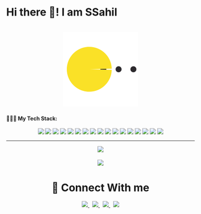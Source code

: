 
# Hi there 👋! I am SSahil
<div align="center">
	<br>
	<img src="https://raw.githubusercontent.com/Aniket965/Aniket965/master/pacman.svg?sanitize=true" width="200" height="200">
</div>



#### 👨🏻‍💻 My Tech Stack:
<div align="center">
<img src="https://img.icons8.com/color/48/000000/javascript.png"/>
<img src="https://img.icons8.com/color/48/000000/react-native.png"/>
<img src="https://img.icons8.com/color/48/000000/typescript.png"/>
<img src="https://img.icons8.com/color/48/000000/nodejs.png"/>
<img src="https://img.icons8.com/color/48/000000/visual-studio.png"/>
<img src="https://img.icons8.com/color/48/000000/npm.png"/>
<img src="https://img.icons8.com/color/48/000000/java.png"/>
<img src="https://img.icons8.com/color/48/000000/c-plus-plus.png"/>
<img src="https://img.icons8.com/color/48/000000/c.png"/>
<img src="https://img.icons8.com/color/48/000000/php.png"/>
<img src="https://img.icons8.com/color/48/000000/mysql.png"/>
<img src="https://img.icons8.com/color/48/000000/git.png"/>
<img src="https://img.icons8.com/color/48/000000/github--v1.png"/>
<img src="https://img.icons8.com/color/48/000000/css3.png"/>
<img src="https://img.icons8.com/color/48/000000/html-5.png"/>
<img src="https://img.icons8.com/color/48/000000/sass.png"/>
<img src="https://img.icons8.com/color/48/000000/bootstrap.png"/>
</div>

<hr>
<div align="center">
<img src="https://github-readme-stats.vercel.app/api?username=SSahil404&&show_icons=true&title_color=00edc6&icon_color=33d900&text_color=daf7dc&bg_color=151515"/>
</div>
<br/>
<div align="center">
<img height="180em" src="https://github-readme-stats.vercel.app/api/top-langs/?username=SSahil404&theme=merko&layout=compact" />
</div>

<h1 align="center">💬 Connect With me </h1>
<p align="center">
  <a href="https://www.linkedin.com/in/sazzadur-rahman-b69a461b8/">
    <img src="https://img.shields.io/badge/LinkedIn-%230077B5.svg?&style=flat-square&logo=linkedin&logoColor=white">
  </a>
  &nbsp;
  <a href="https://github.com/SSahil404/">
    <img src="https://img.shields.io/badge/Github-%230A0A0A.svg?&style=flat-square&logo=Github&logoColor=white">  
  </a>
  &nbsp;
  <a href="https://www.instagram.com/the_ssahil/">
    <img src="https://img.shields.io/badge/Instagram-%23E4405F.svg?&style=flat-square&logo=instagram&logoColor=white">
  </a>
  &nbsp;
  <a href="https://twitter.com/SRahman7664?s=01/">
    <img src="https://img.shields.io/badge/twitter-%230077D4.svg?&style=flat-square&logo=twitter&logoColor=white">
  </a>
</p>













<!--
### Hi there 👋

**SSahil404/SSahil404** is a ✨ _special_ ✨ repository because its `README.md` (this file) appears on your GitHub profile.

Here are some ideas to get you started:

- 🔭 I’m currently working on ...
- 🌱 I’m currently learning ...
- 👯 I’m looking to collaborate on ...
- 🤔 I’m looking for help with ...
- 💬 Ask me about ...
- 📫 How to reach me: ...
- 😄 Pronouns: ...
- ⚡ Fun fact: ...
-->
